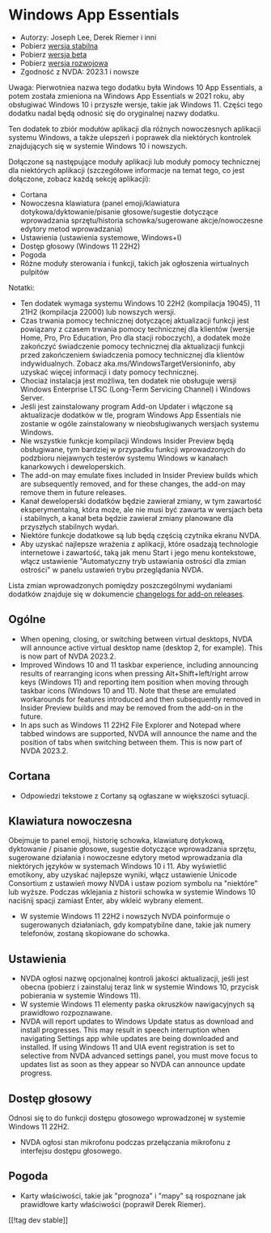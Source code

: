 # Windows App Essentials #

* Autorzy: Joseph Lee, Derek Riemer i inni
* Pobierz [wersja stabilna][1]
* Pobierz [wersja beta][2]
* Pobierz [wersja rozwojowa][3]
* Zgodność z NVDA: 2023.1 i nowsze

Uwaga: Pierwotniea nazwa tego dodatku była Windows 10 App Essentials, a
potem została zmieniona na Windows App Essentials w 2021 roku, aby
obsługiwać Windows 10 i przyszłe wersje, takie jak Windows 11. Części tego
dodatku nadal będą odnosić się do oryginalnej nazwy dodatku.

Ten dodatek to zbiór modułów aplikacji dla różnych nowoczesnych aplikacji
systemu Windows, a także ulepszeń i poprawek dla niektórych kontrolek
znajdujących się w systemie Windows 10 i nowszych.

Dołączone są następujące moduły aplikacji lub moduły pomocy technicznej dla
niektórych aplikacji (szczegółowe informacje na temat tego, co jest
dołączone, zobacz każdą sekcję aplikacji):

* Cortana
* Nowoczesna klawiatura (panel emoji/klawiatura dotykowa/dyktowanie/pisanie
  głosowe/sugestie dotyczące wprowadzania sprzętu/historia
  schowka/sugerowane akcje/nowoczesne edytory metod wprowadzania)
* Ustawienia (ustawienia systemowe, Windows+I)
* Dostęp głosowy (Windows 11 22H2)
* Pogoda
* Różne moduły sterowania i funkcji, takich jak ogłoszenia wirtualnych
  pulpitów

Notatki:

* Ten dodatek wymaga systemu Windows 10 22H2 (kompilacja 19045), 11 21H2
  (kompilacja 22000) lub nowszych wersji.
* Czas trwania pomocy technicznej dotyczącej aktualizacji funkcji jest
  powiązany z czasem trwania pomocy technicznej dla klientów (wersje Home,
  Pro, Pro Education, Pro dla stacji roboczych), a dodatek może zakończyć
  świadczenie pomocy technicznej dla aktualizacji funkcji przed zakończeniem
  świadczenia pomocy technicznej dla klientów indywidualnych. Zobacz
  aka.ms/WindowsTargetVersioninfo, aby uzyskać więcej informacji i daty
  pomocy technicznej.
* Chociaż instalacja jest możliwa, ten dodatek nie obsługuje wersji Windows
  Enterprise LTSC (Long-Term Servicing Channel) i Windows Server.
* Jeśli jest zainstalowany program Add-on Updater i włączone są aktualizacje
  dodatków w tle, program Windows App Essentials nie zostanie w ogóle
  zainstalowany w nieobsługiwanych wersjach systemu Windows.
* Nie wszystkie funkcje kompilacji Windows Insider Preview będą obsługiwane,
  tym bardziej w przypadku funkcji wprowadzonych do podzbioru niejawnych
  testerów systemu Windows w kanałach kanarkowych i deweloperskich.
* The add-on may emulate fixes included in Insider Preview builds which are
  subsequently removed, and for these changes, the add-on may remove them in
  future releases.
* Kanał deweloperski dodatków będzie zawierał zmiany, w tym zawartość
  eksperymentalną, która może, ale nie musi być zawarta w wersjach beta i
  stabilnych, a kanał beta będzie zawierał zmiany planowane dla przyszłych
  stabilnych wydań.
* Niektóre funkcje dodatkowe są lub będą częścią czytnika ekranu NVDA.
* Aby uzyskać najlepsze wrażenia z aplikacji, które osadzają technologie
  internetowe i zawartość, taką jak menu Start i jego menu kontekstowe,
  włącz ustawienie "Automatyczny tryb ustawiania ostrości dla zmian
  ostrości" w panelu ustawień trybu przeglądania NVDA.

Lista zmian wprowadzonych pomiędzy poszczególnymi wydaniami dodatków
znajduje się w dokumencie [changelogs for add-on releases][4].

## Ogólne

* When opening, closing, or switching between virtual desktops, NVDA will
  announce active virtual desktop name (desktop 2, for example). This is now
  part of NVDA 2023.2.
* Improved Windows 10 and 11 taskbar experience, including announcing
  results of rearranging icons when pressing Alt+Shift+left/right arrow keys
  (Windows 11) and reporting item position when moving through taskbar icons
  (Windows 10 and 11). Note that these are emulated workarounds for features
  introduced and then subsequently removed in Insider Preview builds and may
  be removed from the add-on in the future.
* In aps such as Windows 11 22H2 File Explorer and Notepad where tabbed
  windows are supported, NVDA will announce the name and the position of
  tabs when switching between them. This is now part of NVDA 2023.2.

## Cortana

* Odpowiedzi tekstowe z Cortany są ogłaszane w większości sytuacji.

## Klawiatura nowoczesna

Obejmuje to panel emoji, historię schowka, klawiaturę dotykową, dyktowanie /
pisanie głosowe, sugestie dotyczące wprowadzania sprzętu, sugerowane
działania i nowoczesne edytory metod wprowadzania dla niektórych języków w
systemach Windows 10 i 11. Aby wyświetlić emotikony, aby uzyskać najlepsze
wyniki, włącz ustawienie Unicode Consortium z ustawień mowy NVDA i ustaw
poziom symbolu na "niektóre" lub wyższe. Podczas wklejania z historii
schowka w systemie Windows 10 naciśnij spacji zamiast Enter, aby wkleić
wybrany element.

* W systemie Windows 11 22H2 i nowszych NVDA poinformuje o sugerowanych
  działaniach, gdy kompatybilne dane, takie jak numery telefonów, zostaną
  skopiowane do schowka.

## Ustawienia

* NVDA ogłosi nazwę opcjonalnej kontroli jakości aktualizacji, jeśli jest
  obecna (pobierz i zainstaluj teraz link w systemie Windows 10, przycisk
  pobierania w systemie Windows 11).
* W systemie Windows 11 elementy paska okruszków nawigacyjnych są prawidłowo
  rozpoznawane.
* NVDA will report updates to Windows Update status as download and install
  progresses. This may result in speech interruption when navigating
  Settings app while updates are being downloaded and installed. If using
  Windows 11 and UIA event registration is set to selective from NVDA
  advanced settings panel, you must move focus to updates list as soon as
  they appear so NVDA can announce update progress.

## Dostęp głosowy

Odnosi się to do funkcji dostępu głosowego wprowadzonej w systemie Windows
11 22H2.

* NVDA ogłosi stan mikrofonu podczas przełączania mikrofonu z interfejsu
  dostępu głosowego.

## Pogoda

* Karty właściwości, takie jak "prognoza" i "mapy" są rospoznane jak
  prawidłowe karty właściwości (poprawił Derek Riemer).

[[!tag dev stable]]

[1]: https://www.nvaccess.org/addonStore/legacy?file=wintenApps

[2]: https://www.nvaccess.org/addonStore/legacy?file=wintenApps-beta

[3]: https://www.nvaccess.org/addonStore/legacy?file=wintenApps-dev

[4]: https://github.com/josephsl/wintenapps/wiki/w10changelog
